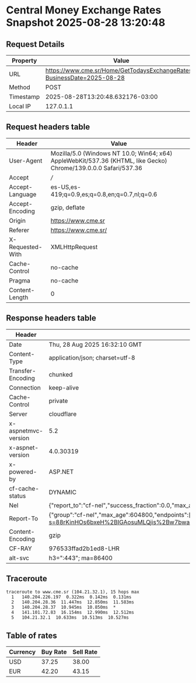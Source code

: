 # Central Money Exchange Rates Snapshot 2025-08-28 13:20:48
## Request Details

| Property | Value |
|----------|-------|
| URL | https://www.cme.sr/Home/GetTodaysExchangeRates/?BusinessDate=2025-08-28 |
| Method | POST |
| Timestamp | 2025-08-28T13:20:48.632176-03:00 |
| Local IP | 127.0.1.1 |
    
## Request headers table

| Header | Value |
|--------|-------|
| User-Agent | Mozilla/5.0 (Windows NT 10.0; Win64; x64) AppleWebKit/537.36 (KHTML, like Gecko) Chrome/139.0.0.0 Safari/537.36 |
| Accept | */* |
| Accept-Language | es-US,es-419;q=0.9,es;q=0.8,en;q=0.7,nl;q=0.6 |
| Accept-Encoding | gzip, deflate |
| Origin | https://www.cme.sr |
| Referer | https://www.cme.sr/ |
| X-Requested-With | XMLHttpRequest |
| Cache-Control | no-cache |
| Pragma | no-cache |
| Content-Length | 0 |

    
## Response headers table
| Header | Value |
|--------|-------|
| Date | Thu, 28 Aug 2025 16:32:10 GMT |
| Content-Type | application/json; charset=utf-8 |
| Transfer-Encoding | chunked |
| Connection | keep-alive |
| Cache-Control | private |
| Server | cloudflare |
| x-aspnetmvc-version | 5.2 |
| x-aspnet-version | 4.0.30319 |
| x-powered-by | ASP.NET |
| cf-cache-status | DYNAMIC |
| Nel | {"report_to":"cf-nel","success_fraction":0.0,"max_age":604800} |
| Report-To | {"group":"cf-nel","max_age":604800,"endpoints":[{"url":"https://a.nel.cloudflare.com/report/v4?s=88rKinHOs6bxeH%2BIGAosuMLQjis%2Bw7bwaDDASr41bkhbLMaA7VqpPl51M%2Bw5lZFKoLNIfC3OhBGllCGWpnhsSlBGr2PG0QmP%2F94%3D"}]} |
| Content-Encoding | gzip |
| CF-RAY | 976533ffad2b1ed8-LHR |
| alt-svc | h3=":443"; ma=86400 |

## Traceroute 

```
traceroute to www.cme.sr (104.21.32.1), 15 hops max
  1   140.204.226.197  0.322ms  0.142ms  0.131ms 
  2   140.204.28.36  11.447ms  12.850ms  11.583ms 
  3   140.204.28.37  10.945ms  10.850ms  * 
  4   141.101.72.83  16.154ms  12.990ms  12.512ms 
  5   104.21.32.1  10.633ms  10.513ms  10.527ms 

```


## Table of rates

| Currency | Buy Rate | Sell Rate |
|----------|----------|-----------|
| USD | 37.25 | 38.00 |
| EUR | 42.20 | 43.15 |
